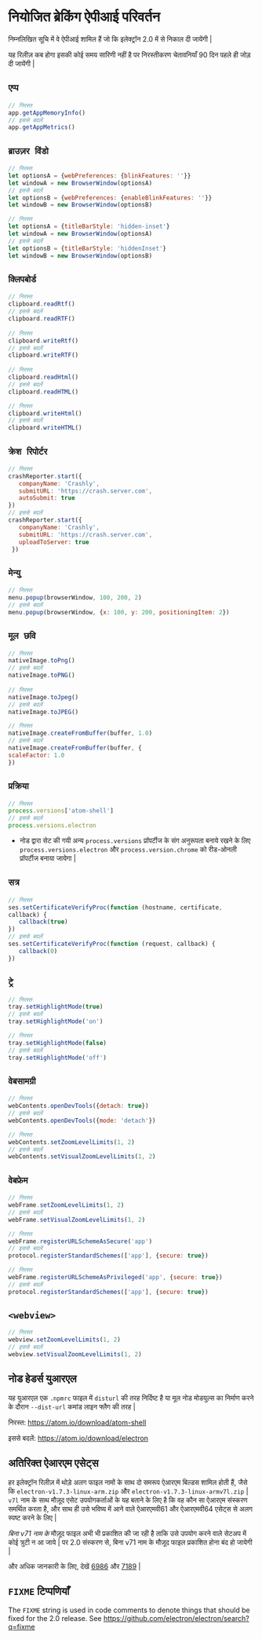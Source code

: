 # नियोजित ब्रेकिंग ऐपीआई परिवर्तन

निम्नलिखित सूचि में वे ऐपीआई शामिल हैं जो कि इलेक्ट्रॉन 2.0 में से निकाल दी जायेंगी |

यह रिलीज़ कब होगा इसकी कोई समय सारिणी नहीं है पर निरस्तीकरण चेतावनियाँ 90 दिन पहले ही जोड़ दी जायेंगी |

## `एप्प`

```js
// निरस्त
app.getAppMemoryInfo()
// इससे बदलें
app.getAppMetrics()
```

## `ब्राउज़र विंडो`

```js
// निरस्त
let optionsA = {webPreferences: {blinkFeatures: ''}}
let windowA = new BrowserWindow(optionsA)
// इससे बदलें
let optionsB = {webPreferences: {enableBlinkFeatures: ''}}
let windowB = new BrowserWindow(optionsB)
```

```js
// निरस्त
let optionsA = {titleBarStyle: 'hidden-inset'}
let windowA = new BrowserWindow(optionsA)
// इससे बदलें
let optionsB = {titleBarStyle: 'hiddenInset'}
let windowB = new BrowserWindow(optionsB)
```

## `क्लिपबोर्ड`

```js
// निरस्त
clipboard.readRtf()
// इससे बदलें
clipboard.readRTF()
 
// निरस्त
clipboard.writeRtf() 
// इससे बदलें
clipboard.writeRTF()
 
// निरस्त
clipboard.readHtml() 
// इससे बदलें
clipboard.readHTML() 

// निरस्त
clipboard.writeHtml() 
// इससे बदलें
clipboard.writeHTML()
```

## `क्रेश रिपोर्टर`

```js
// निरस्त
crashReporter.start({
   companyName: 'Crashly',
   submitURL: 'https://crash.server.com',
   autoSubmit: true 
}) 
// इससे बदलें
crashReporter.start({
   companyName: 'Crashly',
   submitURL: 'https://crash.server.com',
   uploadToServer: true
 })
```

## `मेन्यु`

```js
// निरस्त
menu.popup(browserWindow, 100, 200, 2)
// इससे बदलें
menu.popup(browserWindow, {x: 100, y: 200, positioningItem: 2})
```

## `मूल छवि`

```js
// निरस्त
nativeImage.toPng() 
// इससे बदलें
nativeImage.toPNG()
 
// निरस्त
nativeImage.toJpeg() 
// इससे बदलें
nativeImage.toJPEG() 

// निरस्त
nativeImage.createFromBuffer(buffer, 1.0) 
// इससे बदलें
nativeImage.createFromBuffer(buffer, {   
scaleFactor: 1.0 
})
```

## `प्रक्रिया`

```js
// निरस्त
process.versions['atom-shell'] 
// इससे बदलें
process.versions.electron
```

* नोड द्वारा सेट की गयी अन्य `process.versions` प्रॉपर्टीज के संग अनुरूपता बनाये रखने के लिए `process.versions.electron` और `process.version.chrome` को रीड-ओनली प्रॉपर्टीज बनाया जायेगा |

## `सत्र`

```js
// निरस्त
ses.setCertificateVerifyProc(function (hostname, certificate, 
callback) {
   callback(true) 
}) 
// इससे बदलें
ses.setCertificateVerifyProc(function (request, callback) {
   callback(0) 
})
```

## `ट्रे`

```js
// निरस्त
tray.setHighlightMode(true)
// इससे बदलें
tray.setHighlightMode('on')

// निरस्त
tray.setHighlightMode(false)
// इससे बदलें
tray.setHighlightMode('off')
```

## `वेबसामग्री`

```js
// निरस्त
webContents.openDevTools({detach: true}) 
// इससे बदलें
webContents.openDevTools({mode: 'detach'})
```

```js
// निरस्त
webContents.setZoomLevelLimits(1, 2) 
// इससे बदलें
webContents.setVisualZoomLevelLimits(1, 2)
```

## `वेबफ्रेम`

```js
// निरस्त
webFrame.setZoomLevelLimits(1, 2) 
// इससे बदलें
webFrame.setVisualZoomLevelLimits(1, 2) 

// निरस्त
webFrame.registerURLSchemeAsSecure('app') 
// इससे बदलें
protocol.registerStandardSchemes(['app'], {secure: true}) 

// निरस्त
webFrame.registerURLSchemeAsPrivileged('app', {secure: true}) 
// इससे बदलें
protocol.registerStandardSchemes(['app'], {secure: true})
```

## `<webview>`

```js
// निरस्त
webview.setZoomLevelLimits(1, 2) 
// इससे बदलें
webview.setVisualZoomLevelLimits(1, 2)
```

## नोड हेडर्स युआरएल

यह युआरएल एक `.npmrc` फाइल में `disturl` की तरह निर्दिष्ट है या मूल नोड मोडयुल्स का निर्माण करने के दौरान `--dist-url` कमांड लाइन फ्लैग की तरह |

निरस्त: https://atom.io/download/atom-shell

इससे बदलें: https://atom.io/download/electron

## अतिरिक्त ऐआरएम एसेट्स

हर इलेक्ट्रॉन रिलीज़ में थोड़े अलग फाइल नामों के साथ दो समरूप ऐआरएम बिल्डस शामिल होती हैं, जैसे कि `electron-v1.7.3-linux-arm.zip` और `electron-v1.7.3-linux-armv7l.zip` | `v7l` नाम के साथ मौज़ूद एसेट उपयोगकर्ताओं के यह बताने के लिए है कि वह कौन सा ऐआरएम संस्करण समर्थित करता है, और साथ ही उसे भविष्य में आने वाले ऐआरएमवी61 और ऐआरएमवी64 एसेट्स से अलग स्पष्ट करने के लिए |

*बिना v71 नाम के* मौज़ूद फाइल अभी भी प्रकाशित की जा रही है ताकि उसे उपयोग करने वाले सेटअप में कोई त्रुटी न आ जाये | पर 2.0 संस्करण से, बिना v71 नाम के मौज़ूद फाइल प्रकाशित होना बंद हो जायेगी |

और अधिक जानकारी के लिए, देखें [6986](https://github.com/electron/electron/pull/6986) और [7189](https://github.com/electron/electron/pull/7189) |

## `FIXME` टिप्पणियाँ

The `FIXME` string is used in code comments to denote things that should be fixed for the 2.0 release. See https://github.com/electron/electron/search?q=fixme